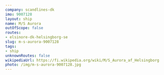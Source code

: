 ```yaml
---
company: scandlines-dk
imo: 9007128
layout: ship
name: M/S Aurora
outOfScope: false
routes:
- elsinore-dk-helsingborg-se
slug: m-s-aurora-9007128
tags:
- ship
unknownRoutes: false
wikipediaUrl: https://fi.wikipedia.org/wiki/M/S_Aurora_af_Helsingborg
photo: /img/m-s-aurora-9007128.jpg
---
```

